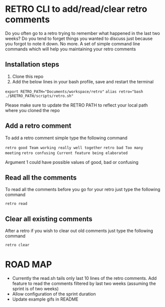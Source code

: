 # RETRO CLI to add/read/clear retro comments

Do you often go to a retro trying to remember what happened in the last two weeks? Do you tend to forget things you wanted to discuss just because you forgot to note it down.
No more. A set of simple command line commands which will help you maintaining your retro comments

## Installation steps
1) Clone this repo
2) Add the below lines in your bash profile, save and restart the terminal

`export RETRO_PATH="Documents/workspace/retro"`
`alias retro="bash ./$RETRO_PATH/scripts/retro.sh"`

Please make sure to update the RETRO PATH to reflect your local path where you cloned the repo

## Add a retro comment

To add a retro comment simple type the following command
 
`retro good Team working really well together`
`retro bad Too many meeting`
`retro confusing Current feature being elaborated`

Argument 1 could have possible values of good, bad or confusing

## Read all the comments

To read all the comments before you go for your retro just type the following command

`retro read`

## Clear all existing comments

After a retro if you wish to clear out old comments just type the following command

`retro clear`



# ROAD MAP

- Currently the read.sh tails only last 10 lines of the retro comments. Add feature to read the comments filtered by last two weeks (assuming the sprint is of two weeks)
- Allow configuration of the sprint duration
- Update example gifs in README